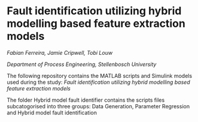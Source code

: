 # Fault identification utilizing hybrid modelling based feature extraction models
*Fabian Ferreira, Jamie Cripwell, Tobi Louw*

*Department of Process Engineering, Stellenbosch University*

The following repository contains the MATLAB scripts and Simulink models used during the study: 
_Fault identification utilizing hybrid modelling based feature extraction models_

The folder Hybrid model fault identifier contains the scripts files subcatogorised into
three groups: Data Generation, Parameter Regression and Hybrid model fault identification
